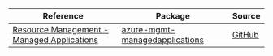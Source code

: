 | Reference | Package | Source |
|---|---|---|
|[Resource Management - Managed Applications](mgmt-managedapplications-readme.md)|[azure-mgmt-managedapplications](https://pypi.org/project/azure-mgmt-managedapplications)|[GitHub](https://github.com/Azure/azure-sdk-for-python/blob/main/sdk/managedapplications/azure-mgmt-managedapplications)|
